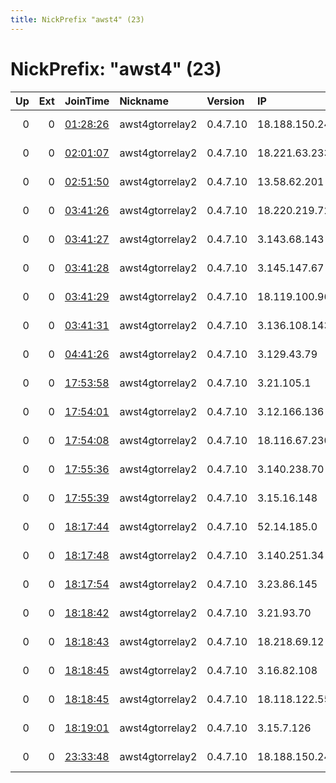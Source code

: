 ```yaml
---
title: NickPrefix "awst4" (23)
---
```


# NickPrefix: "awst4" (23)

|   Up |   Ext | JoinTime                                                                                              | Nickname        | Version   | IP             | AS        | CC   |   ORp |   Dirp | OS    | Contact                      |   eFamMembers |
|-----:|------:|:------------------------------------------------------------------------------------------------------|:----------------|:----------|:---------------|:----------|:-----|------:|-------:|:------|:-----------------------------|--------------:|
|    0 |     0 | [01:28:26](https://nusenu.github.io/OrNetStats/w/relay/82BBC81C20E30D8FDBF608155BF1219353E6ECF2.html) | awst4gtorrelay2 | 0.4.7.10  | 18.188.150.249 | AMAZON-02 | us   |   443 |      0 | Linux | cheery.zone5993@fastmail.com |             1 |
|    0 |     0 | [02:01:07](https://nusenu.github.io/OrNetStats/w/relay/34FF3C5A9153C91FA231254CF89FFAF01213AC7D.html) | awst4gtorrelay2 | 0.4.7.10  | 18.221.63.233  | AMAZON-02 | us   |   443 |      0 | Linux | cheery.zone5993@fastmail.com |             1 |
|    0 |     0 | [02:51:50](https://nusenu.github.io/OrNetStats/w/relay/2D6145A0BCAD456C87D4A006C7EFF7B4BBD5A2B2.html) | awst4gtorrelay2 | 0.4.7.10  | 13.58.62.201   | AMAZON-02 | us   |   443 |      0 | Linux | cheery.zone5993@fastmail.com |             1 |
|    0 |     0 | [03:41:26](https://nusenu.github.io/OrNetStats/w/relay/43D299A2AC2AEC0E0CA14AE8A0A835F038C56043.html) | awst4gtorrelay2 | 0.4.7.10  | 18.220.219.72  | AMAZON-02 | us   |   443 |      0 | Linux | cheery.zone5993@fastmail.com |             1 |
|    0 |     0 | [03:41:27](https://nusenu.github.io/OrNetStats/w/relay/F2B3C95D41EF621045B40804A0E1E8A105CE0A4C.html) | awst4gtorrelay2 | 0.4.7.10  | 3.143.68.143   | AMAZON-02 | us   |   443 |      0 | Linux | cheery.zone5993@fastmail.com |             1 |
|    0 |     0 | [03:41:28](https://nusenu.github.io/OrNetStats/w/relay/954E015E3FDA65C096D4ABA82048C384B89FF3B4.html) | awst4gtorrelay2 | 0.4.7.10  | 3.145.147.67   | AMAZON-02 | us   |   443 |      0 | Linux | cheery.zone5993@fastmail.com |             1 |
|    0 |     0 | [03:41:29](https://nusenu.github.io/OrNetStats/w/relay/50CE4C1BD8CFE913D796C8EB3A1C255E51412E9F.html) | awst4gtorrelay2 | 0.4.7.10  | 18.119.100.96  | AMAZON-02 | us   |   443 |      0 | Linux | cheery.zone5993@fastmail.com |             1 |
|    0 |     0 | [03:41:31](https://nusenu.github.io/OrNetStats/w/relay/88620E49EF18087C7DD971F01B50946B70E3B764.html) | awst4gtorrelay2 | 0.4.7.10  | 3.136.108.143  | AMAZON-02 | us   |   443 |      0 | Linux | cheery.zone5993@fastmail.com |             1 |
|    0 |     0 | [04:41:26](https://nusenu.github.io/OrNetStats/w/relay/FB09585C34FF821149D628B20C582DDD2AA51996.html) | awst4gtorrelay2 | 0.4.7.10  | 3.129.43.79    | AMAZON-02 | us   |   443 |      0 | Linux | cheery.zone5993@fastmail.com |             1 |
|    0 |     0 | [17:53:58](https://nusenu.github.io/OrNetStats/w/relay/91C5453E1DD0737828F2A8FF7F6FA5FE5CCF8C66.html) | awst4gtorrelay2 | 0.4.7.10  | 3.21.105.1     | AMAZON-02 | us   |   443 |      0 | Linux | cheery.zone5993@fastmail.com |             1 |
|    0 |     0 | [17:54:01](https://nusenu.github.io/OrNetStats/w/relay/8EA1C26FFCC125D003E4F39878AC69724532BF8A.html) | awst4gtorrelay2 | 0.4.7.10  | 3.12.166.136   | AMAZON-02 | us   |   443 |      0 | Linux | cheery.zone5993@fastmail.com |             1 |
|    0 |     0 | [17:54:08](https://nusenu.github.io/OrNetStats/w/relay/C33213E68D89C35D315DA6B03DE34F015467F0E3.html) | awst4gtorrelay2 | 0.4.7.10  | 18.116.67.230  | AMAZON-02 | us   |   443 |      0 | Linux | cheery.zone5993@fastmail.com |             1 |
|    0 |     0 | [17:55:36](https://nusenu.github.io/OrNetStats/w/relay/916F08EC27E7D55394D54FA221F99B3EE3811C0E.html) | awst4gtorrelay2 | 0.4.7.10  | 3.140.238.70   | AMAZON-02 | us   |   443 |      0 | Linux | cheery.zone5993@fastmail.com |             1 |
|    0 |     0 | [17:55:39](https://nusenu.github.io/OrNetStats/w/relay/4B0E8953676A4AD4788FCE67EBCD0E52A71038FB.html) | awst4gtorrelay2 | 0.4.7.10  | 3.15.16.148    | AMAZON-02 | us   |   443 |      0 | Linux | cheery.zone5993@fastmail.com |             1 |
|    0 |     0 | [18:17:44](https://nusenu.github.io/OrNetStats/w/relay/4B809EAE551FF053A390050FC6D0CE73DF531855.html) | awst4gtorrelay2 | 0.4.7.10  | 52.14.185.0    | AMAZON-02 | us   |   443 |      0 | Linux | cheery.zone5993@fastmail.com |             1 |
|    0 |     0 | [18:17:48](https://nusenu.github.io/OrNetStats/w/relay/D9C60A4B12DF889A561C1E4631001EBF3EE9119F.html) | awst4gtorrelay2 | 0.4.7.10  | 3.140.251.34   | AMAZON-02 | us   |   443 |      0 | Linux | cheery.zone5993@fastmail.com |             1 |
|    0 |     0 | [18:17:54](https://nusenu.github.io/OrNetStats/w/relay/F08B2FB31EACC9DD7E9459E87C484182E4EC4F08.html) | awst4gtorrelay2 | 0.4.7.10  | 3.23.86.145    | AMAZON-02 | us   |   443 |      0 | Linux | cheery.zone5993@fastmail.com |             1 |
|    0 |     0 | [18:18:42](https://nusenu.github.io/OrNetStats/w/relay/C5A9CC262C7441BD8B607D4569E9E1C0CD7328D4.html) | awst4gtorrelay2 | 0.4.7.10  | 3.21.93.70     | AMAZON-02 | us   |   443 |      0 | Linux | cheery.zone5993@fastmail.com |             1 |
|    0 |     0 | [18:18:43](https://nusenu.github.io/OrNetStats/w/relay/B72F5565AEB39C99FF33545376BD36A1B9F1AFE6.html) | awst4gtorrelay2 | 0.4.7.10  | 18.218.69.12   | AMAZON-02 | us   |   443 |      0 | Linux | cheery.zone5993@fastmail.com |             1 |
|    0 |     0 | [18:18:45](https://nusenu.github.io/OrNetStats/w/relay/BCC569231706D3F5922E249A1B569944EF68F7DA.html) | awst4gtorrelay2 | 0.4.7.10  | 3.16.82.108    | AMAZON-02 | us   |   443 |      0 | Linux | cheery.zone5993@fastmail.com |             1 |
|    0 |     0 | [18:18:45](https://nusenu.github.io/OrNetStats/w/relay/C743CDB3104715B4A8EAB9FE799F9D22A748F1CB.html) | awst4gtorrelay2 | 0.4.7.10  | 18.118.122.55  | AMAZON-02 | us   |   443 |      0 | Linux | cheery.zone5993@fastmail.com |             1 |
|    0 |     0 | [18:19:01](https://nusenu.github.io/OrNetStats/w/relay/0272AD0291508E448FF47CC4F22E7E39CA445A09.html) | awst4gtorrelay2 | 0.4.7.10  | 3.15.7.126     | AMAZON-02 | us   |   443 |      0 | Linux | cheery.zone5993@fastmail.com |             1 |
|    0 |     0 | [23:33:48](https://nusenu.github.io/OrNetStats/w/relay/CFDB1C33982CF81DCE05462BAC6777C34538FA5A.html) | awst4gtorrelay2 | 0.4.7.10  | 18.188.150.249 | AMAZON-02 | us   |   443 |      0 | Linux | cheery.zone5993@fastmail.com |             1 |
